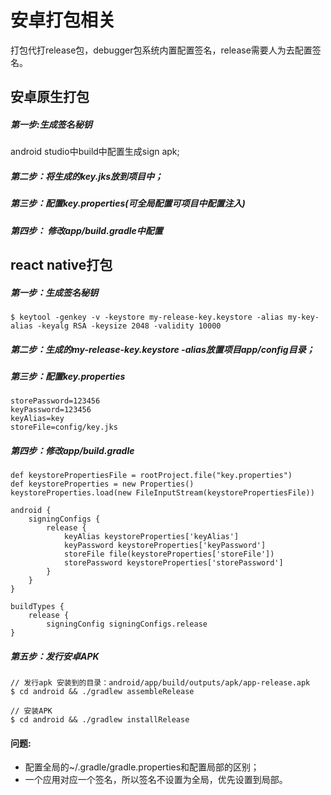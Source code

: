 # 安卓打包相关
打包代打release包，debugger包系统内置配置签名，release需要人为去配置签名。

## 安卓原生打包
##### 第一步:生成签名秘钥
android studio中build中配置生成sign apk;

##### 第二步：将生成的key.jks放到项目中；

##### 第三步：配置key.properties(可全局配置可项目中配置注入)

##### 第四步： 修改app/build.gradle中配置

## react native打包
##### 第一步：生成签名秘钥
```
$ keytool -genkey -v -keystore my-release-key.keystore -alias my-key-alias -keyalg RSA -keysize 2048 -validity 10000
```

##### 第二步：生成的my-release-key.keystore -alias放置项目app/config目录；

##### 第三步：配置key.properties
```
storePassword=123456
keyPassword=123456
keyAlias=key
storeFile=config/key.jks

```

##### 第四步：修改app/build.gradle
```
def keystorePropertiesFile = rootProject.file("key.properties")
def keystoreProperties = new Properties()
keystoreProperties.load(new FileInputStream(keystorePropertiesFile))

android {
    signingConfigs {
        release {
            keyAlias keystoreProperties['keyAlias']
            keyPassword keystoreProperties['keyPassword']
            storeFile file(keystoreProperties['storeFile'])
            storePassword keystoreProperties['storePassword']
        }
    }
}
    
buildTypes {
    release {
        signingConfig signingConfigs.release
}    
```

##### 第五步：发行安卓APK
```
// 发行apk 安装到的目录：android/app/build/outputs/apk/app-release.apk
$ cd android && ./gradlew assembleRelease

```

```
// 安装APK
$ cd android && ./gradlew installRelease
```

#### 问题: 
- 配置全局的~/.gradle/gradle.properties和配置局部的区别；
- 一个应用对应一个签名，所以签名不设置为全局，优先设置到局部。
